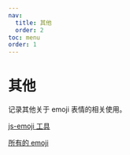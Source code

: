 ```yaml
---
nav:
  title: 其他
  order: 2
toc: menu
order: 1
---
```


# 其他

记录其他关于 emoji 表情的相关使用。

[js-emoji 工具](https://github.com/iamcal/js-emoji)

[所有的 emoji](https://apps.timwhitlock.info/emoji/tables/unicode#block-6c-other-additional-symbols)
